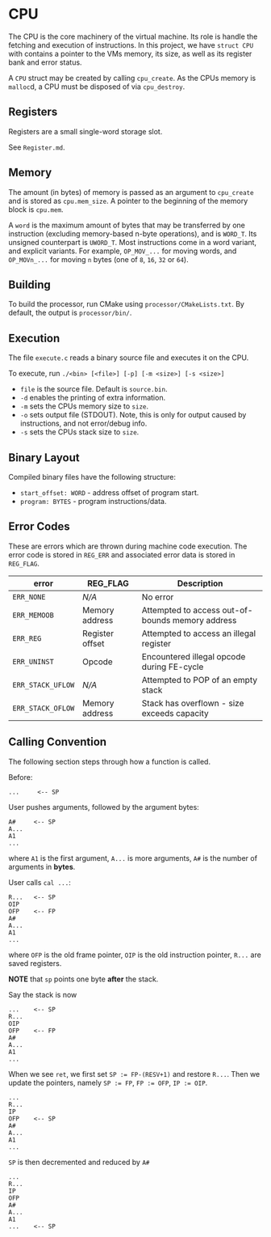# CPU

The CPU is the core machinery of the virtual machine. Its role is handle the fetching and execution of instructions.
In this project, we have `struct CPU` with contains a pointer to the VMs memory, its size, as well as its register bank and error status.

A `CPU` struct may be created by calling `cpu_create`. As the CPUs memory is `malloc`d, a CPU must be disposed of via `cpu_destroy`.

## Registers

Registers are a small single-word storage slot.

See `Register.md`.

## Memory

The amount (in bytes) of memory is passed as an argument to `cpu_create` and is stored as `cpu.mem_size`.
A pointer to the beginning of the memory block is `cpu.mem`.

A `word` is the maximum amount of bytes that may be transferred by one instruction (excluding memory-based n-byte operations), and is `WORD_T`. Its unsigned counterpart is `UWORD_T`. Most instructions come in a word variant, and explicit variants. For example, `OP_MOV_...` for moving words, and `OP_MOVn_...` for moving `n` bytes (one of `8`, `16`, `32` or `64`).

## Building
To build the processor, run CMake using `processor/CMakeLists.txt`.
By default, the output is `processor/bin/`.

## Execution

The file `execute.c` reads a binary source file and executes it on the CPU.

To execute, run `./<bin> [<file>] [-p] [-m <size>] [-s <size>]`
  - `file` is the source file. Default is `source.bin`.
  - `-d` enables the printing of extra information.
  - `-m` sets the CPUs memory size to `size`.
  - `-o` sets output file (STDOUT). Note, this is only for output caused by instructions, and not error/debug info.
  - `-s` sets the CPUs stack size to `size`.

## Binary Layout

Compiled binary files have the following structure:
- `start_offset: WORD` - address offset of program start.
- `program: BYTES` - program instructions/data.

## Error Codes
These are errors which are thrown during machine code execution. The error code is stored in `REG_ERR` and associated error data is stored in `REG_FLAG`.

| error             | REG_FLAG        | Description                                      |
|-------------------|-----------------|--------------------------------------------------|
| `ERR_NONE`        | *N/A*           | No error                                         |
| `ERR_MEMOOB`      | Memory address  | Attempted to access out-of-bounds memory address |
| `ERR_REG`         | Register offset | Attempted to access an illegal register          |
| `ERR_UNINST`      | Opcode          | Encountered illegal opcode during FE-cycle       |
| `ERR_STACK_UFLOW` | *N/A*           | Attempted to POP of an empty stack               |
| `ERR_STACK_OFLOW` | Memory address  | Stack has overflown - size exceeds capacity      |

## Calling Convention
The following section steps through how a function is called.

Before:
```
...     <-- SP
```

User pushes arguments, followed by the argument bytes:
```
A#     <-- SP
A...
A1
...
```

where `A1` is the first argument, `A...` is more arguments, `A#` is the number of arguments in **bytes**.

User calls `cal ...`:
```
R...   <-- SP
OIP  
OFP    <-- FP
A#
A...
A1
...
```

where `OFP` is the old frame pointer, `OIP` is the old instruction pointer, `R...` are saved registers.

**NOTE** that `sp` points one byte **after** the stack.

Say the stack is now 
```
...    <-- SP
R...
OIP
OFP    <-- FP
A#
A...
A1
...
```

When we see `ret`, we first set `SP := FP-(RESV+1)` and restore `R...`. Then we update the pointers, namely `SP := FP`, `FP := OFP`, `IP := OIP`.
```
...
R...
IP
OFP    <-- SP
A#
A...
A1
...
```

`SP` is then decremented and reduced by `A#`
```
...
R...
IP
OFP
A#
A...
A1
...    <-- SP
```
